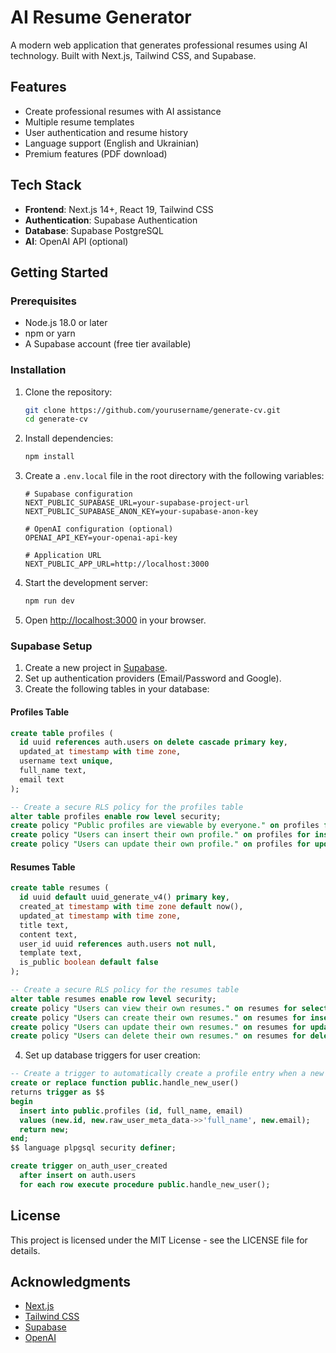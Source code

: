 # AI Resume Generator

A modern web application that generates professional resumes using AI technology. Built with Next.js, Tailwind CSS, and Supabase.

## Features

- Create professional resumes with AI assistance
- Multiple resume templates
- User authentication and resume history
- Language support (English and Ukrainian)
- Premium features (PDF download)

## Tech Stack

- **Frontend**: Next.js 14+, React 19, Tailwind CSS
- **Authentication**: Supabase Authentication
- **Database**: Supabase PostgreSQL
- **AI**: OpenAI API (optional)

## Getting Started

### Prerequisites

- Node.js 18.0 or later
- npm or yarn
- A Supabase account (free tier available)

### Installation

1. Clone the repository:
   ```bash
   git clone https://github.com/yourusername/generate-cv.git
   cd generate-cv
   ```

2. Install dependencies:
   ```bash
   npm install
   ```

3. Create a `.env.local` file in the root directory with the following variables:
   ```
   # Supabase configuration
   NEXT_PUBLIC_SUPABASE_URL=your-supabase-project-url
   NEXT_PUBLIC_SUPABASE_ANON_KEY=your-supabase-anon-key

   # OpenAI configuration (optional)
   OPENAI_API_KEY=your-openai-api-key

   # Application URL
   NEXT_PUBLIC_APP_URL=http://localhost:3000
   ```

4. Start the development server:
   ```bash
   npm run dev
   ```

5. Open [http://localhost:3000](http://localhost:3000) in your browser.

### Supabase Setup

1. Create a new project in [Supabase](https://supabase.com/).
2. Set up authentication providers (Email/Password and Google).
3. Create the following tables in your database:

#### Profiles Table

```sql
create table profiles (
  id uuid references auth.users on delete cascade primary key,
  updated_at timestamp with time zone,
  username text unique,
  full_name text,
  email text
);

-- Create a secure RLS policy for the profiles table
alter table profiles enable row level security;
create policy "Public profiles are viewable by everyone." on profiles for select using (true);
create policy "Users can insert their own profile." on profiles for insert with check (auth.uid() = id);
create policy "Users can update their own profile." on profiles for update using (auth.uid() = id);
```

#### Resumes Table

```sql
create table resumes (
  id uuid default uuid_generate_v4() primary key,
  created_at timestamp with time zone default now(),
  updated_at timestamp with time zone,
  title text,
  content text,
  user_id uuid references auth.users not null,
  template text,
  is_public boolean default false
);

-- Create a secure RLS policy for the resumes table
alter table resumes enable row level security;
create policy "Users can view their own resumes." on resumes for select using (auth.uid() = user_id);
create policy "Users can create their own resumes." on resumes for insert with check (auth.uid() = user_id);
create policy "Users can update their own resumes." on resumes for update using (auth.uid() = user_id);
create policy "Users can delete their own resumes." on resumes for delete using (auth.uid() = user_id);
```

4. Set up database triggers for user creation:

```sql
-- Create a trigger to automatically create a profile entry when a new user signs up
create or replace function public.handle_new_user()
returns trigger as $$
begin
  insert into public.profiles (id, full_name, email)
  values (new.id, new.raw_user_meta_data->>'full_name', new.email);
  return new;
end;
$$ language plpgsql security definer;

create trigger on_auth_user_created
  after insert on auth.users
  for each row execute procedure public.handle_new_user();
```

## License

This project is licensed under the MIT License - see the LICENSE file for details.

## Acknowledgments

- [Next.js](https://nextjs.org/)
- [Tailwind CSS](https://tailwindcss.com/)
- [Supabase](https://supabase.com/)
- [OpenAI](https://openai.com/)
